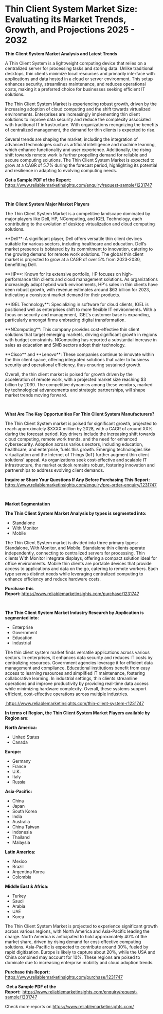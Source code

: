 <p><h1>Thin Client System Market Size: Evaluating its Market Trends, Growth, and Projections 2025 - 2032</h1></p><p><strong>Thin Client System Market Analysis and Latest Trends</strong></p>
<p><p>A Thin Client System is a lightweight computing device that relies on a centralized server for processing tasks and storing data. Unlike traditional desktops, thin clients minimize local resources and primarily interface with applications and data hosted in a cloud or server environment. This setup enhances security, streamlines maintenance, and reduces operational costs, making it a preferred choice for businesses seeking efficient IT solutions.</p><p>The Thin Client System Market is experiencing robust growth, driven by the increasing adoption of cloud computing and the shift towards virtualized environments. Enterprises are increasingly implementing thin client solutions to improve data security and reduce the complexity associated with traditional IT infrastructure. With organizations recognizing the benefits of centralized management, the demand for thin clients is expected to rise.</p><p>Several trends are shaping the market, including the integration of advanced technologies such as artificial intelligence and machine learning, which enhance functionality and user experience. Additionally, the rising shift towards remote work is further propelling demand for reliable and secure computing solutions. The Thin Client System Market is expected to grow at a CAGR of 5.7% during the forecast period, highlighting its potential and resilience in adapting to evolving computing needs.</p></p>
<p><strong>Get a Sample PDF of the Report:&nbsp;</strong> <a href="https://www.reliablemarketinsights.com/enquiry/request-sample/1231747?utm_campaign=2292&utm_medium=2&utm_source=Github&utm_content=ia&utm_term=10022025&utm_id=thin-client-system">https://www.reliablemarketinsights.com/enquiry/request-sample/1231747</a></p>
<p>&nbsp;</p>
<p><strong>Thin Client System Major Market Players</strong></p>
<p><p>The Thin Client System Market is a competitive landscape dominated by major players like Dell, HP, NComputing, and IGEL Technology, each contributing to the evolution of desktop virtualization and cloud computing solutions.</p><p>**Dell**: A significant player, Dell offers versatile thin client devices suitable for various sectors, including healthcare and education. Dell's market presence is bolstered by its commitment to innovation, catering to the growing demand for remote work solutions. The global thin client market is projected to grow at a CAGR of over 5% from 2023-2030, benefitting Dell.</p><p>**HP**: Known for its extensive portfolio, HP focuses on high-performance thin clients and cloud management solutions. As organizations increasingly adopt hybrid work environments, HP's sales in thin clients have seen robust growth, with revenue estimates around $63 billion for 2023, indicating a consistent market demand for their products.</p><p>**IGEL Technology**: Specializing in software for cloud clients, IGEL is positioned well as enterprises shift to more flexible IT environments. With a focus on security and management, IGEL's customer base is expanding, particularly amongst firms embracing digital transformation.</p><p>**NComputing**: This company provides cost-effective thin client solutions that target emerging markets, driving significant growth in regions with budget constraints. NComputing has reported a substantial increase in sales as education and SMB sectors adopt their technology.</p><p>**Cisco** and **Lenovo**: These companies continue to innovate within the thin client space, offering integrated solutions that cater to business security and operational efficiency, thus ensuring sustained growth.</p><p>Overall, the thin client market is poised for growth driven by the acceleration of remote work, with a projected market size reaching $3 billion by 2030. The competitive dynamics among these vendors, marked by technological advancements and strategic partnerships, will shape market trends moving forward.</p></p>
<p>&nbsp;</p>
<p><strong>What Are The Key Opportunities For Thin Client System Manufacturers?</strong></p>
<p><p>The Thin Client System market is poised for significant growth, projected to reach approximately $XXXX million by 2028, with a CAGR of around XX% during the forecast period. Key drivers include the increasing shift towards cloud computing, remote work trends, and the need for enhanced cybersecurity. Adoption across various sectors, including education, healthcare, and enterprise, fuels this growth. Emerging technologies like virtualization and the Internet of Things (IoT) further augment thin client solutions' appeal. As organizations seek cost-effective and scalable IT infrastructure, the market outlook remains robust, fostering innovation and partnerships to address evolving client demands.</p></p>
<p><strong>Inquire or Share Your Questions If Any Before Purchasing This Report:</strong> <a href="https://www.reliablemarketinsights.com/enquiry/pre-order-enquiry/1231747?utm_campaign=2292&utm_medium=2&utm_source=Github&utm_content=ia&utm_term=10022025&utm_id=thin-client-system">https://www.reliablemarketinsights.com/enquiry/pre-order-enquiry/1231747</a></p>
<p>&nbsp;</p>
<p><strong>Market Segmentation</strong></p>
<p><strong>The Thin Client System Market Analysis by types is segmented into:</strong></p>
<p><ul><li>Standalone</li><li>With Monitor</li><li>Mobile</li></ul></p>
<p><p>The Thin Client System market is divided into three primary types: Standalone, With Monitor, and Mobile. Standalone thin clients operate independently, connecting to centralized servers for processing. Thin clients With Monitor integrate displays, offering a compact solution ideal for office environments. Mobile thin clients are portable devices that provide access to applications and data on the go, catering to remote workers. Each type serves distinct needs while leveraging centralized computing to enhance efficiency and reduce hardware costs.</p></p>
<p><strong>Purchase this Report:&nbsp;</strong><a href="https://www.reliablemarketinsights.com/purchase/1231747?utm_campaign=2292&utm_medium=2&utm_source=Github&utm_content=ia&utm_term=10022025&utm_id=thin-client-system">https://www.reliablemarketinsights.com/purchase/1231747</a></p>
<p>&nbsp;</p>
<p><strong>The Thin Client System Market Industry Research by Application is segmented into:</strong></p>
<p><ul><li>Enterprise</li><li>Government</li><li>Education</li><li>Industrial</li></ul></p>
<p><p>The thin client system market finds versatile applications across various sectors. In enterprises, it enhances data security and reduces IT costs by centralizing resources. Government agencies leverage it for efficient data management and compliance. Educational institutions benefit from easy access to learning resources and simplified IT maintenance, fostering collaborative learning. In industrial settings, thin clients streamline operations and improve productivity by providing real-time data access while minimizing hardware complexity. Overall, these systems support efficient, cost-effective operations across multiple industries.</p></p>
<p><a href="https://www.reliablemarketinsights.com/thin-client-system-r1231747?utm_campaign=2292&utm_medium=2&utm_source=Github&utm_content=ia&utm_term=10022025&utm_id=thin-client-system">&nbsp;https://www.reliablemarketinsights.com/thin-client-system-r1231747</a></p>
<p><strong>In terms of Region, the Thin Client System Market Players available by Region are:</strong></p>
<p>
    <p> <strong> North America: </strong>
        <ul>
            <li>United States</li>
            <li>Canada</li>
        </ul>
        </p> 
    <p> <strong> Europe: </strong>
        <ul>
            <li>Germany</li>
            <li>France</li>
            <li>U.K.</li>
            <li>Italy</li>
            <li>Russia</li>
        </ul>
        </p> 
    <p> <strong> Asia-Pacific: </strong>
        <ul>
            <li>China</li>
            <li>Japan</li>
            <li>South Korea</li>
            <li>India</li>
            <li>Australia</li>
            <li>China Taiwan</li>
            <li>Indonesia</li>
            <li>Thailand</li>
            <li>Malaysia</li>
        </ul>
        </p> 
    <p> <strong> Latin America: </strong>
        <ul>
            <li>Mexico</li>
            <li>Brazil</li>
            <li>Argentina Korea</li>
            <li>Colombia</li>
        </ul>
        </p> 
    <p> <strong> Middle East & Africa: </strong>
        <ul>
            <li>Turkey</li>
            <li>Saudi</li>
            <li>Arabia</li>
            <li>UAE</li>
            <li>Korea</li>
        </ul>
    </p>
    </p>
<p><p>The Thin Client System Market is projected to experience significant growth across various regions, with North America and Asia-Pacific leading the charge. North America is anticipated to hold approximately 40% of the market share, driven by rising demand for cost-effective computing solutions. Asia-Pacific is expected to contribute around 30%, fueled by rapid digitization. Europe is likely to capture about 20%, while the USA and China combined may account for 10%. These regions are poised to dominate due to increasing enterprise mobility and cloud adoption trends.</p></p>
<p><strong>Purchase this Report: </strong><a href="https://www.reliablemarketinsights.com/purchase/1231747?utm_campaign=2292&utm_medium=2&utm_source=Github&utm_content=ia&utm_term=10022025&utm_id=thin-client-system">https://www.reliablemarketinsights.com/purchase/1231747</a></p>
<p>&nbsp;<strong>Get a Sample PDF of the Report:&nbsp;&nbsp;</strong><a href="https://www.reliablemarketinsights.com/enquiry/request-sample/1231747?utm_campaign=2292&utm_medium=2&utm_source=Github&utm_content=ia&utm_term=10022025&utm_id=thin-client-system">https://www.reliablemarketinsights.com/enquiry/request-sample/1231747</a></p>
<p><strong></strong></p>
<p>Check more reports on <a href="https://www.reliablemarketinsights.com/?utm_campaign=2292&utm_medium=2&utm_source=Github&utm_content=ia&utm_term=10022025&utm_id=thin-client-system">https://www.reliablemarketinsights.com/</a></p>